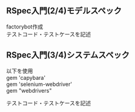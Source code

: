 ## RSpec入門(2/4)モデルスペック  
factorybot作成  
テストコード・テストケースを記述
## RSpec入門(3/4)システムスペック  
以下を使用  
  gem 'capybara'  
  gem 'selenium-webdriver'  
  gem "webdrivers"    

テストコード・テストケースを記述
